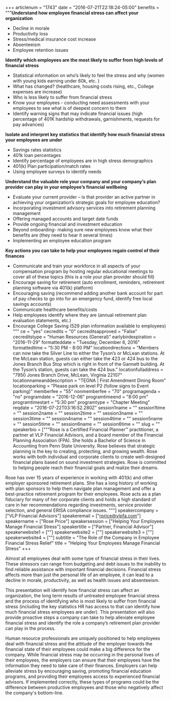 +++
articlenum = "1743"
date = "2016-07-21T22:18:24-05:00"
benefits = """**Understand how employee financial stress can affect your organization**

-   Decline in morale
-   Productivity loss
-   Stress/medical insurance cost increase
-   Absenteeism
-   Employee retention issues 
    
**Identify which employees are the most likely to suffer from high levels of financial stress** 

-   Statistical information on who’s likely to feel the stress and why (women with young kids earning under 60k, etc. )
-   What has changed? (healthcare, housing costs rising, etc., College expenses are increase) 
-   Who is less likely to suffer from financial stress
-   Know your employees - conducting need assessments with your employees to see what is of deepest concern to them 
-   Identify warning signs that may indicate financial issues (high percentage of 401K hardship withdrawals, garnishments, requests for pay advances)
    
**Isolate and interpret key statistics that identify how much financial stress your employees are under** 

-   Savings rates statistics 
-   401k loan percentages
-   Identify percentage of employees are in high stress demographics
-   401(k) Plan participation/match rates 
-   Using employee surveys to identify needs
    
**Understand the valuable role your company and your company’s plan provider can play in your employee’s financial wellbeing** 

-   Evaluate your current provider – is that provider an active partner in achieving your organization’s strategic goals for employee education? 
-   Incorporating investment advisory services into retirement planning management
-   Offering managed accounts and target date funds
-   Provide ongoing financial and investment education
-   Beyond onboarding- making sure new employees know what their benefits are (they need to hear it several times)
-   Implementing an employee education program

**Key actions you can take to help your employees regain control of their finances** 

-   Communicate and train your workforce in all aspects of your compensation program by hosting regular educational meetings to cover all of these topics (this is a role your plan provider should fill) 
-   Encourage saving for retirement (auto enrollment, reminders, retirement planning software via 401(k) platform)
-   Encouraging saving (recommend adding another bank account for part of pay checks to go into for an emergency fund, identify free local savings accounts) 
-   Communicate healthcare benefits/costs 
-   Help employees identify where they are (annual retirement plan evaluation statements, etc.)
-   Encourage College Saving (529 plan information available to employees)
"""
ce = "yes"
cecredits = "0"
cecreditsapproved = "False"
cecreditstype = "Human Resources (General)"
earlybirdexpiration = "2016-11-29"
formatteddate = "Tuesday, December 6, 2016"
formattedtime = "5:30 PM - 8:00 PM"
locationdirections = "Members can now take the Silver Line to either the Tyson’s or McLean stations. At the McLean station, guests can either take the 423 or 424 bus to the Jones Branch Bus Stop which is right in front of the Gannett building. At the Tyson’s station, guests can take the 424 bus."
locationfulladdress = "7950 Jones Branch Drive, McLean, Virginia 22107"
locationnameanddescription = "TEGNA | First Amendment Dining Room"
locationparking = "Please park on level P2 (follow signs to Event parking)"
memberfee = "55"
nonmemberfee = "70"
programagenda = "no"
programdate = "2016-12-06"
programtimeend = "8:00 pm"
programtimestart = "5:30 pm"
programtype = "Chapter Meeting"
reqdate = "2016-07-22T03:16:52.280Z"
session1name = ""
session1time = ""
session2name = ""
session2time = ""
session3name = ""
session3time = ""
session4name = ""
session4time = ""
session5name = ""
session5time = ""
session6name = ""
session6time = ""
slug = ""
speakerbio = ["""Rose is a Certified Financial Planner™ practitioner, a partner at VLP Financial Advisors, and a board member of the Financial Planning Association (FPA). She holds a Bachelor of Science in Accounting from Penn State University. Rose believes that strategic planning is the key to creating, protecting, and growing wealth. Rose works with both individual and corporate clients to create well-designed financial plans based on sound investment strategies. Rose is committed to helping people reach their financial goals and realize their dreams.

Rose has over 15 years of experience in working with 401(k) and other employer sponsored retirement plans. She has a long history of working with plan sponsors to help them navigate plan management and offer a best-practice retirement program for their employees. Rose acts as a plan fiduciary for many of her corporate clients and holds a high standard of care in her recommendations regarding investments, service provider selection, and general ERISA compliance issues.
"""]
speakercompany = ["VLP Financial Advisors"]
speakeremail = ["rprice@vlpfa.com"]
speakername = ["Rose Price"]
speakersession = ["Helping Your Employees Manage Financial Stress"]
speakertitle = ["Partner, Financial Advisor"]
speakerwebsite1 = [""]
speakerwebsite2 = [""]
speakerwebsite3 = [""]
speakerwebsite4 = [""]
subtitle = "The Role of the Company in Employee Financial Stress Relief"
title = "Helping Your Employees Manage Financial Stress"
+++

Almost all employees deal with some type of financial stress in their lives. These stressors can range from budgeting and debt issues to the inability to find reliable assistance with important financial decisions. Financial stress affects more than just the personal life of an employee, it can lead to a decline in morale, productivity, as well as health issues and absenteeism. 

This presentation will identify how financial stress can affect an organization, the long term results of untreated employee financial stress and the process of identifying who is most likely to suffer from financial stress (including the key statistics HR has access to that can identify how much financial stress employees are under). This presentation will also provide proactive steps a company can take to help alleviate employee financial stress and identify the role a company’s retirement plan provider can play in the process. 

Human resource professionals are uniquely positioned to help employees deal with financial stress and the attitude of the employer towards the financial state of their employees could make a big difference for the company. While financial stress may be occurring in the personal lives of their employees, the employers can ensure that their employees have the information they need to take care of their finances. Employers can help alleviate stress by encouraging saving, promoting financial education programs, and providing their employees access to experienced financial advisors. If implemented correctly, these types of programs could be the difference between productive employees and those who negatively affect the company's bottom-line.
